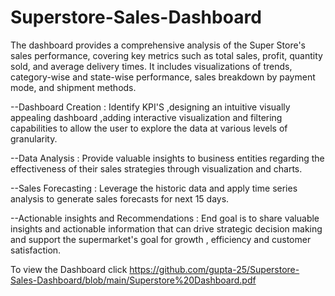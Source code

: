 # Superstore-Sales-Dashboard
The dashboard provides a comprehensive analysis of the Super Store's sales performance, covering key metrics such as total sales, profit, quantity sold, and average delivery times. It includes visualizations of trends, category-wise and state-wise performance, sales breakdown by payment mode, and shipment methods.

--Dashboard Creation : Identify KPI'S ,designing an intuitive visually appealing dashboard ,adding interactive visualization and filtering capabilities to allow the user to explore the data at various levels of granularity.

--Data Analysis : Provide valuable insights to business entities regarding the effectiveness of their sales strategies through visualization and charts. 

--Sales Forecasting : Leverage the historic data and apply time series analysis to generate sales forecasts for next 15 days. 

--Actionable insights and Recommendations : End goal is to share valuable insights and actionable information that can drive strategic decision making and support the supermarket's goal for growth , efficiency and customer satisfaction. 

To view the Dashboard click https://github.com/gupta-25/Superstore-Sales-Dashboard/blob/main/Superstore%20Dashboard.pdf
